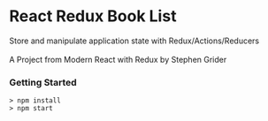 # React Redux Book List

Store and manipulate application state with Redux/Actions/Reducers
<br />
<br />
A Project from Modern React with Redux by Stephen Grider

### Getting Started

```
> npm install
> npm start
```
